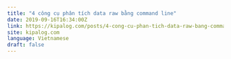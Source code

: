 ```yaml
---
title: "4 công cụ phân tích data raw bằng command line"
date: 2019-09-16T16:34:00Z
link: https://kipalog.com/posts/4-cong-cu-phan-tich-data-raw-bang-command-line?utm_medium=RSS&utm_source=news.12bit.vn
site: kipalog.com
language: Vietnamese
draft: false
---
```

